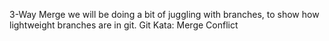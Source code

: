3-Way Merge we will be doing a bit of juggling with branches, to show how lightweight branches are in git.
Git Kata: Merge Conflict
